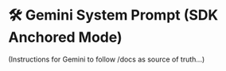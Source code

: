 # 🛠️ Gemini System Prompt (SDK Anchored Mode)
(Instructions for Gemini to follow /docs as source of truth...)
